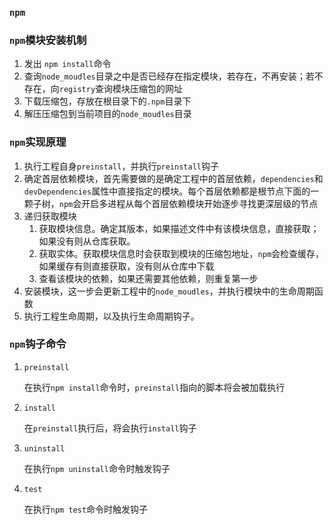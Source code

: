 ### `npm`

### `npm`模块安装机制

1. 发出 `npm install`命令
2. 查询`node_moudles`目录之中是否已经存在指定模块，若存在，不再安装；若不存在，向`registry`查询模块压缩包的网址
3. 下载压缩包，存放在根目录下的`.npm`目录下
4. 解压压缩包到当前项目的`node_moudles`目录



### `npm`实现原理

1. 执行工程自身`preinstall`，并执行`preinstall`钩子
2. 确定首层依赖模块，首先需要做的是确定工程中的首层依赖，`dependencies`和`devDependencies`属性中直接指定的模块。每个首层依赖都是根节点下面的一颗子树，`npm`会开启多进程从每个首层依赖模块开始逐步寻找更深层级的节点
3. 递归获取模块
   1. 获取模块信息。确定其版本，如果描述文件中有该模块信息，直接获取；如果没有则从仓库获取。
   2. 获取实体。获取模块信息时会获取到模块的压缩包地址，`npm`会检查缓存，如果缓存有则直接获取，没有则从仓库中下载
   3. 查看该模块的依赖，如果还需要其他依赖，则重复第一步
4. 安装模块，这一步会更新工程中的`node_moudles`，并执行模块中的生命周期函数
5. 执行工程生命周期，以及执行生命周期钩子。



### `npm`钩子命令

1. `preinstall`

   在执行`npm install`命令时，`preinstall`指向的脚本将会被加载执行

2. `install`

   在`preinstall`执行后，将会执行`install`钩子

3. `uninstall`

   在执行`npm uninstall`命令时触发钩子

4. `test`

   在执行`npm test`命令时触发钩子



